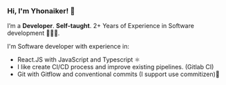 ### Hi, I'm Yhonaiker! 🚀

I’m a **Developer**. **Self-taught**. 2+ Years of Experience in Software development 👨🏽‍💻.

I'm Software developer with experience in:

- React.JS with JavaScript and Typescript ⚛️
- I like create CI/CD process and improve existing pipelines. (Gitlab CI)
- Git with Gitflow and conventional commits (I support use commitizen)💚



